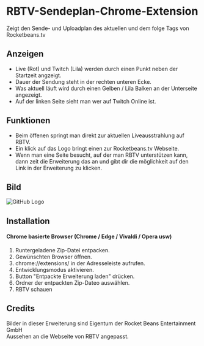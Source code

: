 # RBTV-Sendeplan-Chrome-Extension
Zeigt den Sende- und Uploadplan des aktuellen und dem folge Tags von Rocketbeans.tv

## Anzeigen
- Live (Rot) und Twitch (Lila) werden durch einen Punkt neben der Startzeit angzeigt.
- Dauer der Sendung steht in der rechten unteren Ecke.
- Was aktuell läuft wird durch einen Gelben / Lila Balken an der Unterseite angezeigt.
- Auf der linken Seite sieht man wer auf Twitch Online ist. 

## Funktionen
- Beim öffenen springt man direkt zur aktuellen Liveausstrahlung auf RBTV.<br>
- Ein klick auf das Logo bringt einen zur Rocketbeans.tv Webseite.<br>
- Wenn man eine Seite besucht, auf der man RBTV unterstützen kann, dann zeit die Erweiterung das an und gibt dir die möglichkeit auf den Link in der Erweiterung zu klicken. 

## Bild
![GitHub Logo](https://dl.tiborius.com/img_chrome_1.png)

## Installation
#### Chrome basierte Browser (Chrome / Edge / Vivaldi / Opera usw)
1. Runtergeladene Zip-Datei entpacken.
2. Gewünschten Browser öffnen.
3. chrome://extensions/ in der Adresseleiste aufrufen.
4. Entwicklungsmodus aktivieren.
5. Button "Entpackte Erweiterung laden" drücken.
6. Ordner der entpackten Zip-Dateo auswählen.
7. RBTV schauen

## Credits
Bilder in dieser Erweiterung sind Eigentum der Rocket Beans Entertainment GmbH<br>
Aussehen an die Webseite von RBTV angepasst.
